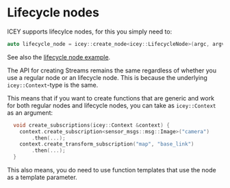 # Lifecycle nodes

ICEY supports lifecylce nodes, for this you simply need to: 

```cpp
auto lifecycle_node = icey::create_node<icey::LifecycleNode>(argc, argv, "planner_node");
```

See also the [lifecycle node example](../../../icey_examples/src/lifecycle_nodes.cpp). 

The API for creating Streams remains the same regardless of whether you use a regular node or an lifecycle node. 
This is because the underlying `icey::Context`-type is the same.

This means that if you want to create functions that are generic and work for both regular nodes and lifecycle nodes, you can take as `icey::Context` as an argument:

```cpp
  void create_subscriptions(icey::Context &context) {
    context.create_subscription<sensor_msgs::msg::Image>("camera")
        .then(...);
    context.create_transform_subscription("map", "base_link")
        .then(...);
  }
```

This also means, you do need to use function templates that use the node as a template parameter.